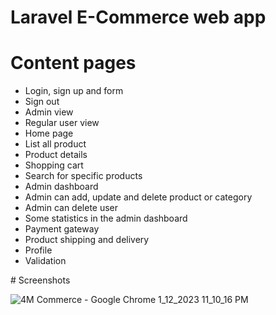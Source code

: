 # Laravel E-Commerce web app

# Content pages
<ul>
    <li>	Login, sign up and form</li>
    <li>	Sign out</li>
    <li>	Admin view</li>
    <li>	Regular user view</li>
    <li>	Home page</li>
    <li>	List all product</li>
    <li>	Product details</li>
    <li>	Shopping cart</li>
    <li>	Search for specific products</li>
    <li>	Admin dashboard</li>
    <li>	Admin can add, update and delete product or category</li>
    <li>	Admin can delete user</li>
    <li>	Some statistics in the admin dashboard</li>
    <li>	Payment gateway</li>
    <li>	Product shipping and delivery</li>
    <li>	Profile</li>
    <li>	Validation</li>
</ul>
# Screenshots


![4M Commerce - Google Chrome 1_12_2023 11_10_16 PM](https://github.com/MohamedHussein43/4M-Commerce/assets/105607296/2ed84dbd-5b99-43db-8d3f-bd9effadd11d)

